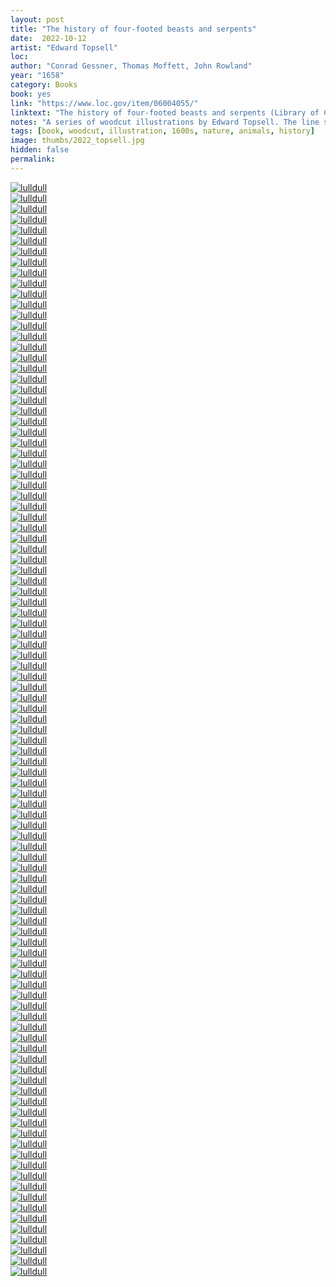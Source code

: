 ```yaml
---
layout: post
title: "The history of four-footed beasts and serpents"
date:  2022-10-12
artist: "Edward Topsell"
loc: 
author: "Conrad Gessner, Thomas Moffett, John Rowland"
year: "1658"
category: Books
book: yes
link: "https://www.loc.gov/item/06004055/"
linktext: "The history of four-footed beasts and serpents (Library of Congress)"
notes: "A series of woodcut illustrations by Edward Topsell. The line separating fantasy from reality are blurred here and some of these 'animals' seem to have human faces."
tags: [book, woodcut, illustration, 1600s, nature, animals, history]
image: thumbs/2022_topsell.jpg
hidden: false
permalink:
---
```




<div class="post_image">
	<a href="{{ site.baseurl }}/images/posts/2022_topsell/001.jpg" target="_blank">
	<img src="{{ site.baseurl }}/images/posts/2022_topsell/001.jpg" alt="lulldull"></a>
</div>

<div class="post_image">
	<a href="{{ site.baseurl }}/images/posts/2022_topsell/002.jpg" target="_blank">
	<img src="{{ site.baseurl }}/images/posts/2022_topsell/002.jpg" alt="lulldull"></a>
</div>

<div class="post_image">
	<a href="{{ site.baseurl }}/images/posts/2022_topsell/003.jpg" target="_blank">
	<img src="{{ site.baseurl }}/images/posts/2022_topsell/003.jpg" alt="lulldull"></a>
</div>

<div class="post_image">
	<a href="{{ site.baseurl }}/images/posts/2022_topsell/004.jpg" target="_blank">
	<img src="{{ site.baseurl }}/images/posts/2022_topsell/004.jpg" alt="lulldull"></a>
</div>

<div class="post_image">
	<a href="{{ site.baseurl }}/images/posts/2022_topsell/005.jpg" target="_blank">
	<img src="{{ site.baseurl }}/images/posts/2022_topsell/005.jpg" alt="lulldull"></a>
</div>

<div class="post_image">
	<a href="{{ site.baseurl }}/images/posts/2022_topsell/006.jpg" target="_blank">
	<img src="{{ site.baseurl }}/images/posts/2022_topsell/006.jpg" alt="lulldull"></a>
</div>

<div class="post_image">
	<a href="{{ site.baseurl }}/images/posts/2022_topsell/007.jpg" target="_blank">
	<img src="{{ site.baseurl }}/images/posts/2022_topsell/007.jpg" alt="lulldull"></a>
</div>


<div class="post_image">
	<a href="{{ site.baseurl }}/images/posts/2022_topsell/008.jpg" target="_blank">
	<img src="{{ site.baseurl }}/images/posts/2022_topsell/008.jpg" alt="lulldull"></a>
</div>

<div class="post_image">
	<a href="{{ site.baseurl }}/images/posts/2022_topsell/009.jpg" target="_blank">
	<img src="{{ site.baseurl }}/images/posts/2022_topsell/009.jpg" alt="lulldull"></a>
</div>

<div class="post_image">
	<a href="{{ site.baseurl }}/images/posts/2022_topsell/010.jpg" target="_blank">
	<img src="{{ site.baseurl }}/images/posts/2022_topsell/010.jpg" alt="lulldull"></a>
</div>


<div class="post_image">
	<a href="{{ site.baseurl }}/images/posts/2022_topsell/011.jpg" target="_blank">
	<img src="{{ site.baseurl }}/images/posts/2022_topsell/011.jpg" alt="lulldull"></a>
</div>


<div class="post_image">
	<a href="{{ site.baseurl }}/images/posts/2022_topsell/012.jpg" target="_blank">
	<img src="{{ site.baseurl }}/images/posts/2022_topsell/012.jpg" alt="lulldull"></a>
</div>


<div class="post_image">
	<a href="{{ site.baseurl }}/images/posts/2022_topsell/013.jpg" target="_blank">
	<img src="{{ site.baseurl }}/images/posts/2022_topsell/013.jpg" alt="lulldull"></a>
</div>


<div class="post_image">
	<a href="{{ site.baseurl }}/images/posts/2022_topsell/014.jpg" target="_blank">
	<img src="{{ site.baseurl }}/images/posts/2022_topsell/014.jpg" alt="lulldull"></a>
</div>


<div class="post_image">
	<a href="{{ site.baseurl }}/images/posts/2022_topsell/015.jpg" target="_blank">
	<img src="{{ site.baseurl }}/images/posts/2022_topsell/015.jpg" alt="lulldull"></a>
</div>

<div class="post_image">
	<a href="{{ site.baseurl }}/images/posts/2022_topsell/016.jpg" target="_blank">
	<img src="{{ site.baseurl }}/images/posts/2022_topsell/016.jpg" alt="lulldull"></a>
</div>

<div class="post_image">
	<a href="{{ site.baseurl }}/images/posts/2022_topsell/017.jpg" target="_blank">
	<img src="{{ site.baseurl }}/images/posts/2022_topsell/017.jpg" alt="lulldull"></a>
</div>

<div class="post_image">
	<a href="{{ site.baseurl }}/images/posts/2022_topsell/018.jpg" target="_blank">
	<img src="{{ site.baseurl }}/images/posts/2022_topsell/018.jpg" alt="lulldull"></a>
</div>

<div class="post_image">
	<a href="{{ site.baseurl }}/images/posts/2022_topsell/019.jpg" target="_blank">
	<img src="{{ site.baseurl }}/images/posts/2022_topsell/019.jpg" alt="lulldull"></a>
</div>

<div class="post_image">
	<a href="{{ site.baseurl }}/images/posts/2022_topsell/020.jpg" target="_blank">
	<img src="{{ site.baseurl }}/images/posts/2022_topsell/020.jpg" alt="lulldull"></a>
</div>

<div class="post_image">
	<a href="{{ site.baseurl }}/images/posts/2022_topsell/021.jpg" target="_blank">
	<img src="{{ site.baseurl }}/images/posts/2022_topsell/021.jpg" alt="lulldull"></a>
</div>

<div class="post_image">
	<a href="{{ site.baseurl }}/images/posts/2022_topsell/022.jpg" target="_blank">
	<img src="{{ site.baseurl }}/images/posts/2022_topsell/022.jpg" alt="lulldull"></a>
</div>

<div class="post_image">
	<a href="{{ site.baseurl }}/images/posts/2022_topsell/023.jpg" target="_blank">
	<img src="{{ site.baseurl }}/images/posts/2022_topsell/023.jpg" alt="lulldull"></a>
</div>

<div class="post_image">
	<a href="{{ site.baseurl }}/images/posts/2022_topsell/024.jpg" target="_blank">
	<img src="{{ site.baseurl }}/images/posts/2022_topsell/024.jpg" alt="lulldull"></a>
</div>

<div class="post_image">
	<a href="{{ site.baseurl }}/images/posts/2022_topsell/025.jpg" target="_blank">
	<img src="{{ site.baseurl }}/images/posts/2022_topsell/025.jpg" alt="lulldull"></a>
</div>

<div class="post_image">
	<a href="{{ site.baseurl }}/images/posts/2022_topsell/026.jpg" target="_blank">
	<img src="{{ site.baseurl }}/images/posts/2022_topsell/026.jpg" alt="lulldull"></a>
</div>

<div class="post_image">
	<a href="{{ site.baseurl }}/images/posts/2022_topsell/027.jpg" target="_blank">
	<img src="{{ site.baseurl }}/images/posts/2022_topsell/027.jpg" alt="lulldull"></a>
</div>

<div class="post_image">
	<a href="{{ site.baseurl }}/images/posts/2022_topsell/028.jpg" target="_blank">
	<img src="{{ site.baseurl }}/images/posts/2022_topsell/028.jpg" alt="lulldull"></a>
</div>

<div class="post_image">
	<a href="{{ site.baseurl }}/images/posts/2022_topsell/029.jpg" target="_blank">
	<img src="{{ site.baseurl }}/images/posts/2022_topsell/029.jpg" alt="lulldull"></a>
</div>

<div class="post_image">
	<a href="{{ site.baseurl }}/images/posts/2022_topsell/030.jpg" target="_blank">
	<img src="{{ site.baseurl }}/images/posts/2022_topsell/030.jpg" alt="lulldull"></a>
</div>

<div class="post_image">
	<a href="{{ site.baseurl }}/images/posts/2022_topsell/031.jpg" target="_blank">
	<img src="{{ site.baseurl }}/images/posts/2022_topsell/031.jpg" alt="lulldull"></a>
</div>

<div class="post_image">
	<a href="{{ site.baseurl }}/images/posts/2022_topsell/032.jpg" target="_blank">
	<img src="{{ site.baseurl }}/images/posts/2022_topsell/032.jpg" alt="lulldull"></a>
</div>

<div class="post_image">
	<a href="{{ site.baseurl }}/images/posts/2022_topsell/033.jpg" target="_blank">
	<img src="{{ site.baseurl }}/images/posts/2022_topsell/033.jpg" alt="lulldull"></a>
</div>

<div class="post_image">
	<a href="{{ site.baseurl }}/images/posts/2022_topsell/034.jpg" target="_blank">
	<img src="{{ site.baseurl }}/images/posts/2022_topsell/034.jpg" alt="lulldull"></a>
</div>

<div class="post_image">
	<a href="{{ site.baseurl }}/images/posts/2022_topsell/035.jpg" target="_blank">
	<img src="{{ site.baseurl }}/images/posts/2022_topsell/035.jpg" alt="lulldull"></a>
</div>

<div class="post_image">
	<a href="{{ site.baseurl }}/images/posts/2022_topsell/036.jpg" target="_blank">
	<img src="{{ site.baseurl }}/images/posts/2022_topsell/036.jpg" alt="lulldull"></a>
</div>

<div class="post_image">
	<a href="{{ site.baseurl }}/images/posts/2022_topsell/037.jpg" target="_blank">
	<img src="{{ site.baseurl }}/images/posts/2022_topsell/037.jpg" alt="lulldull"></a>
</div>

<div class="post_image">
	<a href="{{ site.baseurl }}/images/posts/2022_topsell/038.jpg" target="_blank">
	<img src="{{ site.baseurl }}/images/posts/2022_topsell/038.jpg" alt="lulldull"></a>
</div>

<div class="post_image">
	<a href="{{ site.baseurl }}/images/posts/2022_topsell/039.jpg" target="_blank">
	<img src="{{ site.baseurl }}/images/posts/2022_topsell/039.jpg" alt="lulldull"></a>
</div>

<div class="post_image">
	<a href="{{ site.baseurl }}/images/posts/2022_topsell/040.jpg" target="_blank">
	<img src="{{ site.baseurl }}/images/posts/2022_topsell/040.jpg" alt="lulldull"></a>
</div>

<div class="post_image">
	<a href="{{ site.baseurl }}/images/posts/2022_topsell/041.jpg" target="_blank">
	<img src="{{ site.baseurl }}/images/posts/2022_topsell/041.jpg" alt="lulldull"></a>
</div>

<div class="post_image">
	<a href="{{ site.baseurl }}/images/posts/2022_topsell/042.jpg" target="_blank">
	<img src="{{ site.baseurl }}/images/posts/2022_topsell/042.jpg" alt="lulldull"></a>
</div>

<div class="post_image">
	<a href="{{ site.baseurl }}/images/posts/2022_topsell/043.jpg" target="_blank">
	<img src="{{ site.baseurl }}/images/posts/2022_topsell/043.jpg" alt="lulldull"></a>
</div>

<div class="post_image">
	<a href="{{ site.baseurl }}/images/posts/2022_topsell/044.jpg" target="_blank">
	<img src="{{ site.baseurl }}/images/posts/2022_topsell/044.jpg" alt="lulldull"></a>
</div>

<div class="post_image">
	<a href="{{ site.baseurl }}/images/posts/2022_topsell/045.jpg" target="_blank">
	<img src="{{ site.baseurl }}/images/posts/2022_topsell/045.jpg" alt="lulldull"></a>
</div>

<div class="post_image">
	<a href="{{ site.baseurl }}/images/posts/2022_topsell/046.jpg" target="_blank">
	<img src="{{ site.baseurl }}/images/posts/2022_topsell/046.jpg" alt="lulldull"></a>
</div>

<div class="post_image">
	<a href="{{ site.baseurl }}/images/posts/2022_topsell/047.jpg" target="_blank">
	<img src="{{ site.baseurl }}/images/posts/2022_topsell/047.jpg" alt="lulldull"></a>
</div>

<div class="post_image">
	<a href="{{ site.baseurl }}/images/posts/2022_topsell/048.jpg" target="_blank">
	<img src="{{ site.baseurl }}/images/posts/2022_topsell/048.jpg" alt="lulldull"></a>
</div>

<div class="post_image">
	<a href="{{ site.baseurl }}/images/posts/2022_topsell/049.jpg" target="_blank">
	<img src="{{ site.baseurl }}/images/posts/2022_topsell/049.jpg" alt="lulldull"></a>
</div>

<div class="post_image">
	<a href="{{ site.baseurl }}/images/posts/2022_topsell/050.jpg" target="_blank">
	<img src="{{ site.baseurl }}/images/posts/2022_topsell/050.jpg" alt="lulldull"></a>
</div>

<div class="post_image">
	<a href="{{ site.baseurl }}/images/posts/2022_topsell/051.jpg" target="_blank">
	<img src="{{ site.baseurl }}/images/posts/2022_topsell/051.jpg" alt="lulldull"></a>
</div>

<div class="post_image">
	<a href="{{ site.baseurl }}/images/posts/2022_topsell/052.jpg" target="_blank">
	<img src="{{ site.baseurl }}/images/posts/2022_topsell/052.jpg" alt="lulldull"></a>
</div>

<div class="post_image">
	<a href="{{ site.baseurl }}/images/posts/2022_topsell/053.jpg" target="_blank">
	<img src="{{ site.baseurl }}/images/posts/2022_topsell/053.jpg" alt="lulldull"></a>
</div>

<div class="post_image">
	<a href="{{ site.baseurl }}/images/posts/2022_topsell/054.jpg" target="_blank">
	<img src="{{ site.baseurl }}/images/posts/2022_topsell/054.jpg" alt="lulldull"></a>
</div>

<div class="post_image">
	<a href="{{ site.baseurl }}/images/posts/2022_topsell/055.jpg" target="_blank">
	<img src="{{ site.baseurl }}/images/posts/2022_topsell/055.jpg" alt="lulldull"></a>
</div>

<div class="post_image">
	<a href="{{ site.baseurl }}/images/posts/2022_topsell/056.jpg" target="_blank">
	<img src="{{ site.baseurl }}/images/posts/2022_topsell/056.jpg" alt="lulldull"></a>
</div>

<div class="post_image">
	<a href="{{ site.baseurl }}/images/posts/2022_topsell/057.jpg" target="_blank">
	<img src="{{ site.baseurl }}/images/posts/2022_topsell/057.jpg" alt="lulldull"></a>
</div>

<div class="post_image">
	<a href="{{ site.baseurl }}/images/posts/2022_topsell/058.jpg" target="_blank">
	<img src="{{ site.baseurl }}/images/posts/2022_topsell/058.jpg" alt="lulldull"></a>
</div>

<div class="post_image">
	<a href="{{ site.baseurl }}/images/posts/2022_topsell/059.jpg" target="_blank">
	<img src="{{ site.baseurl }}/images/posts/2022_topsell/059.jpg" alt="lulldull"></a>
</div>

<div class="post_image">
	<a href="{{ site.baseurl }}/images/posts/2022_topsell/060.jpg" target="_blank">
	<img src="{{ site.baseurl }}/images/posts/2022_topsell/060.jpg" alt="lulldull"></a>
</div>

<div class="post_image">
	<a href="{{ site.baseurl }}/images/posts/2022_topsell/061.jpg" target="_blank">
	<img src="{{ site.baseurl }}/images/posts/2022_topsell/061.jpg" alt="lulldull"></a>
</div>

<div class="post_image">
	<a href="{{ site.baseurl }}/images/posts/2022_topsell/062.jpg" target="_blank">
	<img src="{{ site.baseurl }}/images/posts/2022_topsell/062.jpg" alt="lulldull"></a>
</div>

<div class="post_image">
	<a href="{{ site.baseurl }}/images/posts/2022_topsell/063.jpg" target="_blank">
	<img src="{{ site.baseurl }}/images/posts/2022_topsell/063.jpg" alt="lulldull"></a>
</div>

<div class="post_image">
	<a href="{{ site.baseurl }}/images/posts/2022_topsell/064.jpg" target="_blank">
	<img src="{{ site.baseurl }}/images/posts/2022_topsell/064.jpg" alt="lulldull"></a>
</div>

<div class="post_image">
	<a href="{{ site.baseurl }}/images/posts/2022_topsell/065.jpg" target="_blank">
	<img src="{{ site.baseurl }}/images/posts/2022_topsell/065.jpg" alt="lulldull"></a>
</div>

<div class="post_image">
	<a href="{{ site.baseurl }}/images/posts/2022_topsell/066.jpg" target="_blank">
	<img src="{{ site.baseurl }}/images/posts/2022_topsell/066.jpg" alt="lulldull"></a>
</div>

<div class="post_image">
	<a href="{{ site.baseurl }}/images/posts/2022_topsell/067.jpg" target="_blank">
	<img src="{{ site.baseurl }}/images/posts/2022_topsell/067.jpg" alt="lulldull"></a>
</div>

<div class="post_image">
	<a href="{{ site.baseurl }}/images/posts/2022_topsell/068.jpg" target="_blank">
	<img src="{{ site.baseurl }}/images/posts/2022_topsell/068.jpg" alt="lulldull"></a>
</div>

<div class="post_image">
	<a href="{{ site.baseurl }}/images/posts/2022_topsell/069.jpg" target="_blank">
	<img src="{{ site.baseurl }}/images/posts/2022_topsell/069.jpg" alt="lulldull"></a>
</div>

<div class="post_image">
	<a href="{{ site.baseurl }}/images/posts/2022_topsell/070.jpg" target="_blank">
	<img src="{{ site.baseurl }}/images/posts/2022_topsell/070.jpg" alt="lulldull"></a>
</div>

<div class="post_image">
	<a href="{{ site.baseurl }}/images/posts/2022_topsell/071.jpg" target="_blank">
	<img src="{{ site.baseurl }}/images/posts/2022_topsell/071.jpg" alt="lulldull"></a>
</div>

<div class="post_image">
	<a href="{{ site.baseurl }}/images/posts/2022_topsell/072.jpg" target="_blank">
	<img src="{{ site.baseurl }}/images/posts/2022_topsell/072.jpg" alt="lulldull"></a>
</div>

<div class="post_image">
	<a href="{{ site.baseurl }}/images/posts/2022_topsell/073.jpg" target="_blank">
	<img src="{{ site.baseurl }}/images/posts/2022_topsell/073.jpg" alt="lulldull"></a>
</div>

<div class="post_image">
	<a href="{{ site.baseurl }}/images/posts/2022_topsell/074.jpg" target="_blank">
	<img src="{{ site.baseurl }}/images/posts/2022_topsell/074.jpg" alt="lulldull"></a>
</div>

<div class="post_image">
	<a href="{{ site.baseurl }}/images/posts/2022_topsell/075.jpg" target="_blank">
	<img src="{{ site.baseurl }}/images/posts/2022_topsell/075.jpg" alt="lulldull"></a>
</div>

<div class="post_image">
	<a href="{{ site.baseurl }}/images/posts/2022_topsell/076.jpg" target="_blank">
	<img src="{{ site.baseurl }}/images/posts/2022_topsell/076.jpg" alt="lulldull"></a>
</div>

<div class="post_image">
	<a href="{{ site.baseurl }}/images/posts/2022_topsell/077.jpg" target="_blank">
	<img src="{{ site.baseurl }}/images/posts/2022_topsell/077.jpg" alt="lulldull"></a>
</div>

<div class="post_image">
	<a href="{{ site.baseurl }}/images/posts/2022_topsell/078.jpg" target="_blank">
	<img src="{{ site.baseurl }}/images/posts/2022_topsell/078.jpg" alt="lulldull"></a>
</div>

<div class="post_image">
	<a href="{{ site.baseurl }}/images/posts/2022_topsell/079.jpg" target="_blank">
	<img src="{{ site.baseurl }}/images/posts/2022_topsell/079.jpg" alt="lulldull"></a>
</div>

<div class="post_image">
	<a href="{{ site.baseurl }}/images/posts/2022_topsell/080.jpg" target="_blank">
	<img src="{{ site.baseurl }}/images/posts/2022_topsell/080.jpg" alt="lulldull"></a>
</div>

<div class="post_image">
	<a href="{{ site.baseurl }}/images/posts/2022_topsell/081.jpg" target="_blank">
	<img src="{{ site.baseurl }}/images/posts/2022_topsell/081.jpg" alt="lulldull"></a>
</div>

<div class="post_image">
	<a href="{{ site.baseurl }}/images/posts/2022_topsell/082.jpg" target="_blank">
	<img src="{{ site.baseurl }}/images/posts/2022_topsell/082.jpg" alt="lulldull"></a>
</div>

<div class="post_image">
	<a href="{{ site.baseurl }}/images/posts/2022_topsell/083.jpg" target="_blank">
	<img src="{{ site.baseurl }}/images/posts/2022_topsell/083.jpg" alt="lulldull"></a>
</div>

<div class="post_image">
	<a href="{{ site.baseurl }}/images/posts/2022_topsell/084.jpg" target="_blank">
	<img src="{{ site.baseurl }}/images/posts/2022_topsell/084.jpg" alt="lulldull"></a>
</div>

<div class="post_image">
	<a href="{{ site.baseurl }}/images/posts/2022_topsell/085.jpg" target="_blank">
	<img src="{{ site.baseurl }}/images/posts/2022_topsell/085.jpg" alt="lulldull"></a>
</div>

<div class="post_image">
	<a href="{{ site.baseurl }}/images/posts/2022_topsell/086.jpg" target="_blank">
	<img src="{{ site.baseurl }}/images/posts/2022_topsell/086.jpg" alt="lulldull"></a>
</div>

<div class="post_image">
	<a href="{{ site.baseurl }}/images/posts/2022_topsell/087.jpg" target="_blank">
	<img src="{{ site.baseurl }}/images/posts/2022_topsell/087.jpg" alt="lulldull"></a>
</div>

<div class="post_image">
	<a href="{{ site.baseurl }}/images/posts/2022_topsell/088.jpg" target="_blank">
	<img src="{{ site.baseurl }}/images/posts/2022_topsell/088.jpg" alt="lulldull"></a>
</div>

<div class="post_image">
	<a href="{{ site.baseurl }}/images/posts/2022_topsell/089.jpg" target="_blank">
	<img src="{{ site.baseurl }}/images/posts/2022_topsell/089.jpg" alt="lulldull"></a>
</div>

<div class="post_image">
	<a href="{{ site.baseurl }}/images/posts/2022_topsell/090.jpg" target="_blank">
	<img src="{{ site.baseurl }}/images/posts/2022_topsell/090.jpg" alt="lulldull"></a>
</div>

<div class="post_image">
	<a href="{{ site.baseurl }}/images/posts/2022_topsell/091.jpg" target="_blank">
	<img src="{{ site.baseurl }}/images/posts/2022_topsell/091.jpg" alt="lulldull"></a>
</div>

<div class="post_image">
	<a href="{{ site.baseurl }}/images/posts/2022_topsell/092.jpg" target="_blank">
	<img src="{{ site.baseurl }}/images/posts/2022_topsell/092.jpg" alt="lulldull"></a>
</div>

<div class="post_image">
	<a href="{{ site.baseurl }}/images/posts/2022_topsell/093.jpg" target="_blank">
	<img src="{{ site.baseurl }}/images/posts/2022_topsell/093.jpg" alt="lulldull"></a>
</div>

<div class="post_image">
	<a href="{{ site.baseurl }}/images/posts/2022_topsell/094.jpg" target="_blank">
	<img src="{{ site.baseurl }}/images/posts/2022_topsell/094.jpg" alt="lulldull"></a>
</div>

<div class="post_image">
	<a href="{{ site.baseurl }}/images/posts/2022_topsell/095.jpg" target="_blank">
	<img src="{{ site.baseurl }}/images/posts/2022_topsell/095.jpg" alt="lulldull"></a>
</div>

<div class="post_image">
	<a href="{{ site.baseurl }}/images/posts/2022_topsell/096.jpg" target="_blank">
	<img src="{{ site.baseurl }}/images/posts/2022_topsell/096.jpg" alt="lulldull"></a>
</div>

<div class="post_image">
	<a href="{{ site.baseurl }}/images/posts/2022_topsell/097.jpg" target="_blank">
	<img src="{{ site.baseurl }}/images/posts/2022_topsell/097.jpg" alt="lulldull"></a>
</div>

<div class="post_image">
	<a href="{{ site.baseurl }}/images/posts/2022_topsell/098.jpg" target="_blank">
	<img src="{{ site.baseurl }}/images/posts/2022_topsell/098.jpg" alt="lulldull"></a>
</div>

<div class="post_image">
	<a href="{{ site.baseurl }}/images/posts/2022_topsell/099.jpg" target="_blank">
	<img src="{{ site.baseurl }}/images/posts/2022_topsell/099.jpg" alt="lulldull"></a>
</div>

<div class="post_image">
	<a href="{{ site.baseurl }}/images/posts/2022_topsell/100.jpg" target="_blank">
	<img src="{{ site.baseurl }}/images/posts/2022_topsell/100.jpg" alt="lulldull"></a>
</div>

<div class="post_image">
	<a href="{{ site.baseurl }}/images/posts/2022_topsell/101.jpg" target="_blank">
	<img src="{{ site.baseurl }}/images/posts/2022_topsell/101.jpg" alt="lulldull"></a>
</div>

<div class="post_image">
	<a href="{{ site.baseurl }}/images/posts/2022_topsell/102.jpg" target="_blank">
	<img src="{{ site.baseurl }}/images/posts/2022_topsell/102.jpg" alt="lulldull"></a>
</div>

<div class="post_image">
	<a href="{{ site.baseurl }}/images/posts/2022_topsell/103.jpg" target="_blank">
	<img src="{{ site.baseurl }}/images/posts/2022_topsell/103.jpg" alt="lulldull"></a>
</div>






